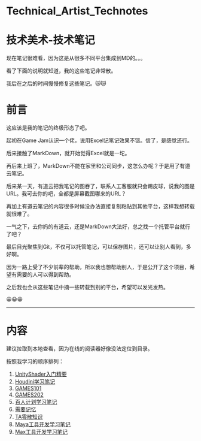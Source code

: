 # Technical_Artist_Technotes
# 技术美术-技术笔记



现在笔记很难看，因为这是从很多不同平台集成到MD的。。。

看了下面的说明就知道，我的这些笔记非常散。

我后在之后的时间慢慢修复这些笔记。😿😿



# 前言

这应该是我的笔记的终极形态了吧。

起初在Game Jam认识一个佬，说用Excel记笔记效果不错。信了，是感觉还行。

后来接触了MarkDown，就开始觉得Excel就是一坨。

再后来上班了，MarkDown不能在家里和公司同步，这怎么办呢？于是用了有道云笔记。

后来某一天，有道云把我笔记的图吞了，联系人工客服就只会踢皮球，说我的图是URL。我可去你的吧，全都是屏幕截图哪来的URL？

再加上有道云笔记的内容很多时候没办法直接复制粘贴到其他平台，这样我想转载就很难了。

一气之下，去你妈的有道云，还是MarkDown大法好，总之找一个托管平台就行了吧？

最后目光聚焦到Git，不仅可以托管笔记，可以保存图片，还可以让别人看到，多好啊。

因为一路上受了不少前辈的帮助，所以我也想帮助别人，于是公开了这个项目，希望有需要的人可以得到帮助。

之后我也会从这些笔记中摘一些转载到别的平台，希望可以发光发热。

😀😀😀



---

# 内容

建议拉取到本地查看，因为在线的阅读器好像没法定位到目录。

按照我学习的顺序排列：

1. [UnityShader入门精要](UnityShader入门精要学习笔记/UnityShader入门精要学习笔记.md)
2. [Houdini学习笔记](Houdini学习笔记/Houdini学习笔记.md)
3. [GAMES101](GAMES101学习笔记/GAMES101学习笔记.md)
4. [GAMES202](GAMES202学习笔记/GAMES202学习笔记.md)
5. [百人计划学习笔记](百人计划学习笔记/百人计划学习笔记.md)
6. [需要记忆](需要记忆/需要记忆.md)
7. [TA零散知识](TA零散知识/TA零散知识.md)
8. [Maya工具开发学习笔记](Maya工具开发学习笔记/Maya工具开发学习笔记.md)
9. [Max工具开发学习笔记](Max工具开发学习笔记/Max工具开发学习笔记.md)



























